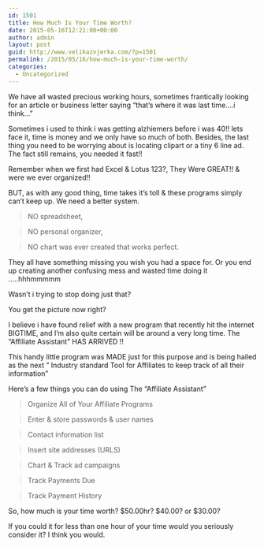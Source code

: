 ```yaml
---
id: 1501
title: How Much Is Your Time Worth?
date: 2015-05-16T12:21:00+00:00
author: admin
layout: post
guid: http://www.velikazvjerka.com/?p=1501
permalink: /2015/05/16/how-much-is-your-time-worth/
categories:
  - Uncategorized
---
```

We have all wasted precious working hours, sometimes frantically looking for an article or business letter saying &#8220;that&#8217;s where it was last time&#8230;.i think&#8230;&#8221;

Sometimes i used to think i was getting alzhiemers before i was 40!! lets face it, time is money and we only have so much of both. Besides, the last thing you need to be worrying about is locating clipart or a tiny 6 line ad. The fact still remains, you needed it fast!!

Remember when we first had Excel & Lotus 123?, They Were GREAT!! & were we ever organized!!

BUT, as with any good thing, time takes it&#8217;s toll & these programs simply can&#8217;t keep up. We need a better system.

>NO spreadsheet,
  
>NO personal organizer,
  
>NO chart was ever created that works perfect.

They all have something missing you wish you had a space for. Or you end up creating another confusing mess and wasted time doing it &#8230;..hhhmmmmm

Wasn&#8217;t i trying to stop doing just that?

You get the picture now right?

I believe i have found relief with a new program that recently hit the internet BIGTIME, and I&#8217;m also quite certain will be around a very long time. The &#8220;Affiliate Assistant&#8221; HAS ARRIVED !!

This handy little program was MADE just for this purpose and is being hailed as the next &#8221; Industry standard Tool for Affiliates to keep track of all their information&#8221;

Here&#8217;s a few things you can do using The &#8220;Affiliate Assistant&#8221;

>Organize All of Your Affiliate Programs
  
>Enter & store passwords & user names
  
>Contact information list
  
>Insert site addresses (URLS)
  
>Chart & Track ad campaigns
  
>Track Payments Due
  
>Track Payment History

So, how much is your time worth? $50.00hr? $40.00? or $30.00?

If you could it for less than one hour of your time would you seriously consider it? I think you would.